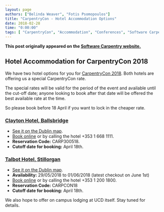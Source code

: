 ```yaml
---
layout: page
authors: ["Belinda Weaver", "Fotis Psomopoulos"]
title: "CarpentryCon - Hotel Accommodation Options"
date: 2018-02-28
time: "0:00:00"
tags: [ "CarpentryCon", "Accommodation", "Conferences", "Software Carpentry"]
---
```


<p><b>This post originally appeared on the <a href="https://software-carpentry.org/">Software Carpentry website.</a></b></p>

## Hotel Accommodation for CarpentryCon 2018

We have two hotel options for you for [CarpentryCon 2018](http://www.carpentrycon.org/). Both hotels are offering us a special CarpentryCon rate. 

The special rates will be valid for the period of the event and available until the cut-off date; anyone looking to book after that date will be offered the best available rate at the time. 

So please book before 18 April if you want to lock in the cheaper rate.

### [Clayton Hotel, Ballsbridge](https://www.claytonhotelballsbridge.com)

- [See it on the Dublin map](https://www.google.com.au/maps/place/Clayton+Hotel+Ballsbridge/@53.3256826,-6.2271519,17z/data=!3m1!4b1!4m5!3m4!1s0x48670ec57aa7b09d:0x7965235d57af13f!8m2!3d53.3256826!4d-6.2249632?hl=en).
- [Book online](https://www.claytonhotelballsbridge.com) or by calling the hotel +353 1 668 1111.
- **Reservation Code:** CARP300518.
- **Cutoff date for booking:** April 18th.


### [Talbot Hotel, Stillorgan](https://www.talbothotelstillorgan.com/)

- [See it on the Dublin map](https://www.google.com.au/maps/place/Talbot+Hotel+Stillorgan/@53.295023,-6.2049937,17z/data=!3m1!4b1!4m5!3m4!1s0x4867092024661d75:0x2914e1ed82d43bf8!8m2!3d53.295023!4d-6.202805?hl=en).
- **Availability:** 29/05/2018 to 01/06/2018 (latest checkout on June 1st)
- [Book online](https://www.talbothotelstillorgan.com/) or by calling the hotel +353 1 200 1800.
- **Reservation Code:** CARPCON18
- **Cutoff date for booking:** April 18th.

We also hope to offer on campus lodging at UCD itself. Stay tuned for details.
